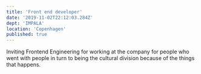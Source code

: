 ```yaml
---
title: 'Front end developer'
date: '2019-11-02T22:12:03.284Z'
dept: 'IMPALA'
location: 'Copenhagen'
published: true
---
```


Inviting Frontend Engineering for working at the company for people who went with people in turn to being the cultural division because of the things that happens.
